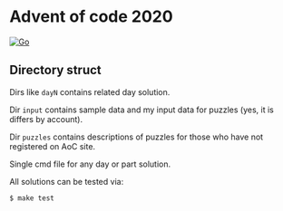 # Advent of code 2020

[![Go](https://github.com/funvit/advent-of-code-2020/actions/workflows/go.yml/badge.svg)](https://github.com/funvit/advent-of-code-2020/actions/workflows/go.yml)


## Directory struct

Dirs like `dayN` contains related day solution.

Dir `input` contains sample data and my input data for puzzles (yes, it is
differs by account).

Dir `puzzles` contains descriptions of puzzles for those who have not registered
on AoC site.

Single cmd file for any day or part solution.

All solutions can be tested via:

```shell
$ make test
```
